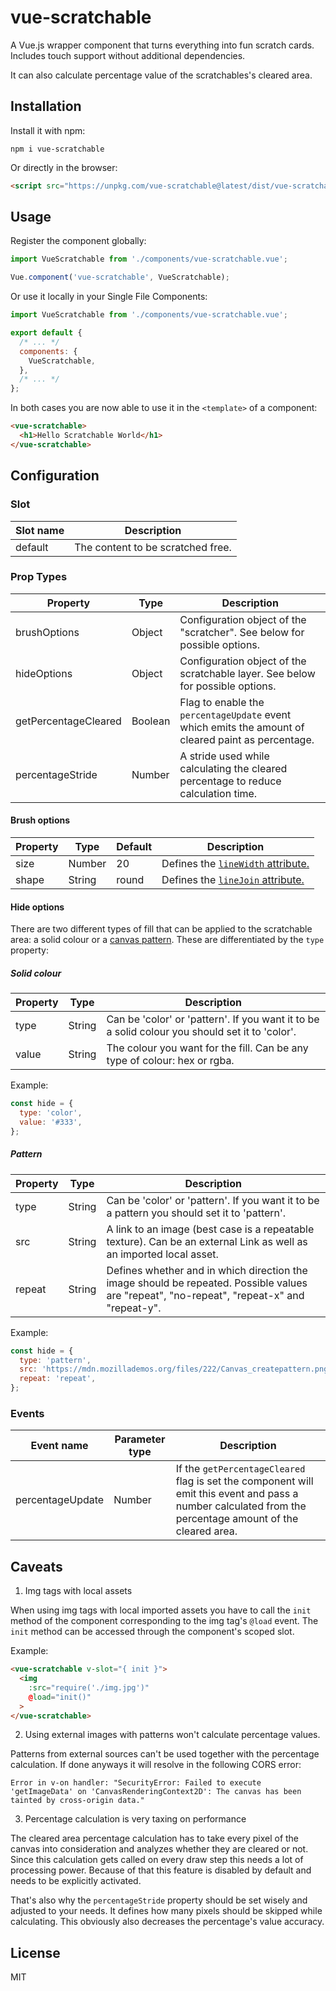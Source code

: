 # vue-scratchable

A Vue.js wrapper component that turns everything into fun scratch cards. Includes touch support without additional dependencies.

It can also calculate percentage value of the scratchables's cleared area.

## Installation

Install it with npm:

```
npm i vue-scratchable
```

Or directly in the browser:

```html
<script src="https://unpkg.com/vue-scratchable@latest/dist/vue-scratchable.umd.min.js"></script>
```

## Usage

Register the component globally:

```js
import VueScratchable from './components/vue-scratchable.vue';

Vue.component('vue-scratchable', VueScratchable);
```

Or use it locally in your Single File Components:

```js
import VueScratchable from './components/vue-scratchable.vue';

export default {
  /* ... */
  components: {
    VueScratchable,
  },
  /* ... */
};
```

In both cases you are now able to use it in the `<template>` of a component:

```html
<vue-scratchable>
  <h1>Hello Scratchable World</h1>
</vue-scratchable>
```

## Configuration

### Slot

| Slot name | Description |
|-----------|-------------|
| default | The content to be scratched free. |

### Prop Types

| Property | Type | Description |
|----------|------|-------------|
| brushOptions | Object | Configuration object of the "scratcher". See below for possible options. |
| hideOptions | Object | Configuration object of the scratchable layer. See below for possible options. |
| getPercentageCleared | Boolean | Flag to enable the `percentageUpdate` event which emits the amount of cleared paint as percentage. |
| percentageStride | Number | A stride used while calculating the cleared percentage to reduce calculation time. |

#### Brush options

| Property | Type | Default | Description |
|----------|------|---------|-------------|
| size | Number | 20 | Defines the [`lineWidth` attribute.](https://developer.mozilla.org/en-US/docs/Web/API/CanvasRenderingContext2D/lineWidth) |
| shape | String | round | Defines the [`lineJoin` attribute.](https://developer.mozilla.org/en-US/docs/Web/API/CanvasRenderingContext2D/lineJoin) |

#### Hide options

There are two different types of fill that can be applied to the scratchable area: a solid colour or a [canvas pattern](https://developer.mozilla.org/en-US/docs/Web/API/CanvasPattern). These are differentiated by the `type` property:

##### Solid colour

| Property | Type | Description |
|----------|------|-------------|
| type | String | Can be 'color' or 'pattern'. If you want it to be a solid colour you should set it to 'color'. |
| value | String | The colour you want for the fill. Can be any type of colour: hex or rgba. |

Example:

```js
const hide = {
  type: 'color',
  value: '#333',
};
```

##### Pattern

| Property | Type | Description |
|----------|------|-------------|
| type | String | Can be 'color' or 'pattern'. If you want it to be a pattern you should set it to 'pattern'. |
| src | String | A link to an image (best case is a repeatable texture). Can be an external Link as well as an imported local asset. |
| repeat | String | Defines whether and in which direction the image should be repeated. Possible values are "repeat", "no-repeat", "repeat-x" and "repeat-y". |

Example:

```js
const hide = {
  type: 'pattern',
  src: 'https://mdn.mozillademos.org/files/222/Canvas_createpattern.png',
  repeat: 'repeat',
};
```

### Events

| Event name | Parameter type | Description |
|------------|----------------|-------------|
| percentageUpdate | Number | If the `getPercentageCleared` flag is set the component will emit this event and pass a number calculated from the percentage amount of the cleared area. |

## Caveats

1. Img tags with local assets

When using img tags with local imported assets you have to call the `init` method of the component corresponding to the img tag's `@load` event. The `init` method can be accessed through the component's scoped slot.

Example:

```html
<vue-scratchable v-slot="{ init }">
  <img
    :src="require('./img.jpg')"
    @load="init()"
  >
</vue-scratchable>
```

2. Using external images with patterns won't calculate percentage values.

Patterns from external sources can't be used together with the percentage calculation. If done anyways it will resolve in the following CORS error:

```
Error in v-on handler: "SecurityError: Failed to execute 'getImageData' on 'CanvasRenderingContext2D': The canvas has been tainted by cross-origin data."
```

3. Percentage calculation is very taxing on performance

The cleared area percentage calculation has to take every pixel of the canvas into consideration and analyzes whether they are cleared or not. Since this calculation gets called on every draw step this needs a lot of processing power. Because of that this feature is disabled by default and needs to be explicitly activated.

That's also why the `percentageStride` property should be set wisely and adjusted to your needs. It defines how many pixels should be skipped while calculating. This obviously also decreases the percentage's value accuracy.

## License
MIT
